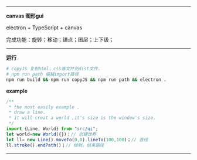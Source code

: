 ***
**canvas 图形gui**

electron + TypeScript + canvas

完成功能：旋转；移动；锚点；图层；上下级；
***
**运行**
```bash
# copyJS 复制html，css等文件到dist文件，
# npm run path 编辑import路径 
npm run build && npm run copyJS && npm run path && electron .
```
**example**
```TypeScript
/**
 * the most easily example .
 * draw a line.
 * it will creat a world ,it's size is the window's size.
 */
import {Line, World} from "src/qi";
let world=new World({})；// 创建世界
let ll= new Line().moveTo(0,0).lineTo(100,100)；// 直线
ll.stroke().endPath()；// 绘制，结束路径
```
***
